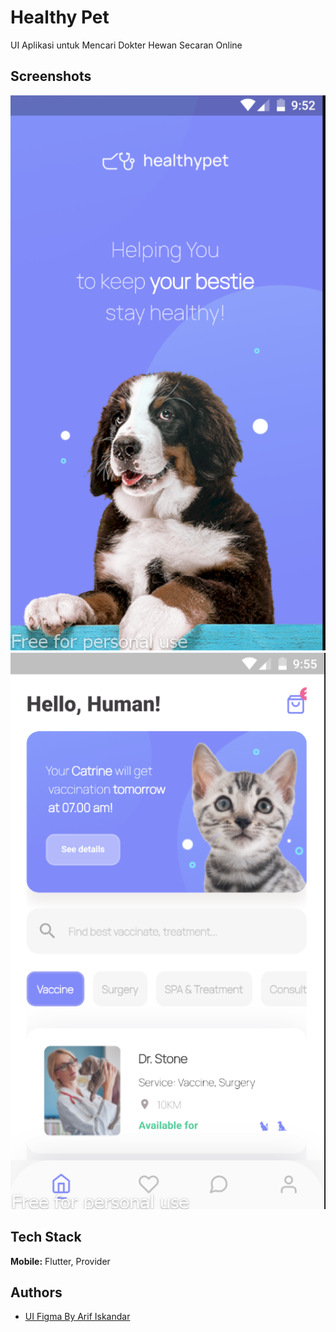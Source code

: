 # Healthy Pet

UI Aplikasi untuk Mencari Dokter Hewan Secaran Online

## Screenshots

<img src="splash_screen.png" title="splash_screen">

<img src="home.png" title="Home_screen">

## Tech Stack

**Mobile:** Flutter, Provider

## Authors

- [UI Figma By Arif Iskandar](https://www.figma.com/community/file/1249246050937447456)
